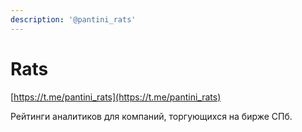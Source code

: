 ```yaml
---
description: '@pantini_rats'
---
```


# Rats

[https://t.me/pantini_rats](https://t.me/pantini_rats)

Рейтинги аналитиков для компаний, торгующихся на бирже СПб.
